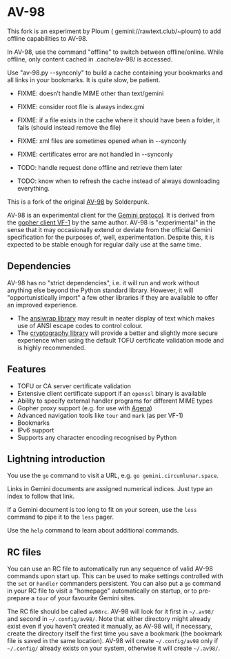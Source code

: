 # AV-98

This fork is an experiment by Ploum ( gemini://rawtext.club/~ploum) to add offline capabilities to AV-98.

In AV-98, use the command "offline" to switch between offline/online.
While offline, only content cached in .cache/av-98/ is accessed.

Use "av-98.py --synconly" to build a cache containing your bookmarks and all links in your bookmarks. It is quite slow, be patient.

* FIXME: doesn’t handle MIME other than text/gemini
* FIXME: consider root file is always index.gmi
* FIXME: if a file exists in the cache where it should have been a folder, it fails (should instead remove the file)
* FIXME: xml files are sometimes opened when in --synconly
* FIXME: certificates error are not handled in --synconly

* TODO: handle request done offline and retrieve them later
* TODO: know when to refresh the cache instead of always downloading everything.

This is a fork of the original [AV-98](https://tildegit.org/solderpunk/AV-98)
by Solderpunk. 

AV-98 is an experimental client for the
[Gemini protocol](https://gemini.circumlunar.space).  It is derived from the
[gopher client VF-1](https://github.com/solderpunk/VF-1) by the same author.
AV-98 is "experimental" in the sense that it may occasionally extend or deviate
from the official Gemini specification for the purposes of, well,
experimentation.  Despite this, it is expected to be stable enough for regular
daily use at the same time.

## Dependencies

AV-98 has no "strict dependencies", i.e. it will run and work without anything
else beyond the Python standard library.  However, it will "opportunistically
import" a few other libraries if they are available to offer an improved
experience.

* The [ansiwrap library](https://pypi.org/project/ansiwrap/) may result in
  neater display of text which makes use of ANSI escape codes to control colour.
* The [cryptography library](https://pypi.org/project/cryptography/) will
  provide a better and slightly more secure experience when using the default
  TOFU certificate validation mode and is highly recommended.

## Features

* TOFU or CA server certificate validation
* Extensive client certificate support if an `openssl` binary is available
* Ability to specify external handler programs for different MIME types
* Gopher proxy support (e.g. for use with
  [Agena](https://tildegit.org/solderpunk/agena))
* Advanced navigation tools like `tour` and `mark` (as per VF-1)
* Bookmarks
* IPv6 support
* Supports any character encoding recognised by Python

## Lightning introduction

You use the `go` command to visit a URL, e.g. `go gemini.circumlunar.space`.

Links in Gemini documents are assigned numerical indices.  Just type an index to
follow that link.

If a Gemini document is too long to fit on your screen, use the `less` command
to pipe it to the `less` pager.

Use the `help` command to learn about additional commands.

## RC files

You can use an RC file to automatically run any sequence of valid AV-98
commands upon start up.  This can be used to make settings controlled with the
`set` or `handler` commanders persistent.  You can also put a `go` command in
your RC file to visit a "homepage" automatically on startup, or to pre-prepare
a `tour` of your favourite Gemini sites.

The RC file should be called `av98rc`.  AV-98 will look for it first in
`~/.av98/` and second in `~/.config/av98/`.  Note that either directory might
already exist even if you haven't created it manually, as AV-98 will, if
necessary, create the directory itself the first time you save a bookmark (the
bookmark file is saved in the same location).  AV-98 will create
`~/.config/av98` only if `~/.config/` already exists on your system, otherwise
it will create `~/.av98/`.
